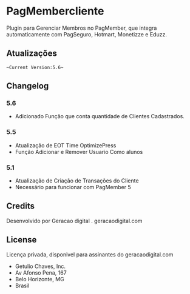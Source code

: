 # PagMembercliente

Plugin para Gerenciar Membros no PagMember, que integra automaticamente com PagSeguro, Hotmart, Monetizze e Eduzz.

## Atualizações

`~Current Version:5.6~`

## Changelog

### 5.6
* Adicionado Função que conta quantidade de Clientes Cadastrados.

### 5.5
* Atualização de EOT Time OptimizePress
* Função Adicionar e Remover Usuario Como alunos


### 5.1
* Atualização de Criação de Transações do Cliente
* Necessário para funcionar com PagMember 5


## Credits
Desenvolvido por Geracao digital . geracaodigital.com

## License
Licença privada, disponivel para assinantes do geracaodigital.com

* Getulio Chaves, Inc.
* Av Afonso Pena, 167
* Belo Horizonte, MG
* Brasil
